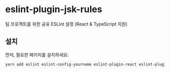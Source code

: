 # eslint-plugin-jsk-rules

팀 프로젝트를 위한 공유 ESLint 설정 (React & TypeScript 지원)

## 설치

먼저, 필요한 패키지를 설치하세요:

```bash
yarn add eslint eslint-config-yourname eslint-plugin-react eslint-plugin-react-hooks @typescript-eslint/parser @typescript-eslint/eslint-plugin --dev
```
